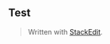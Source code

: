 ## Test


> Written with [StackEdit](https://stackedit.io/).
<!--stackedit_data:
eyJoaXN0b3J5IjpbMjEyNDAxOTgyMl19
-->